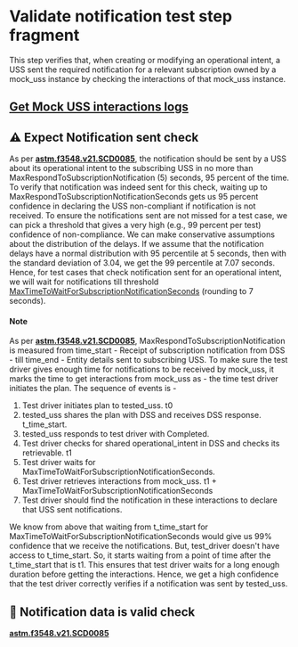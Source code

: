 # Validate notification test step fragment

This step verifies that, when creating or modifying an operational intent, a USS sent the required notification for a relevant subscription owned by a mock_uss instance by checking the interactions of that mock_uss instance.

## [Get Mock USS interactions logs](../../../../interuss/mock_uss/get_mock_uss_interactions.md)

## ⚠️ Expect Notification sent check
As per **[astm.f3548.v21.SCD0085](../../../../../requirements/astm/f3548/v21.md)**, the notification should be sent by a
USS about its operational intent to the subscribing USS in no more than MaxRespondToSubscriptionNotification (5) seconds,
95 percent of the time.
To verify that notification was indeed sent for this check, waiting up to MaxRespondToSubscriptionNotificationSeconds gets us
95 percent confidence in declaring the USS non-compliant if notification is not received.
To ensure the notifications sent are not missed for a test case, we can pick a threshold that gives
a very high (e.g., 99 percent per test) confidence of non-compliance. We can make conservative assumptions
about the distribution of the delays. If we assume that the notification delays have a normal distribution
with 95 percentile at 5 seconds, then with the standard deviation of 3.04, we get the 99 percentile at 7.07 seconds.
Hence, for test cases that check notification sent for an operational intent, we will wait for notifications till threshold
[MaxTimeToWaitForSubscriptionNotificationSeconds](./wait.py)  (rounding to 7 seconds).

#### Note
As per **[astm.f3548.v21.SCD0085](../../../../../requirements/astm/f3548/v21.md)**, MaxRespondToSubscriptionNotification
is measured from time_start - Receipt of subscription notification from DSS -
till time_end - Entity details sent to subscribing USS.
To make sure the test driver gives enough time for notifications to be received by mock_uss,
it marks the time to get interactions from mock_uss as - the time test driver initiates the plan.
The sequence of events is -
1. Test driver initiates plan to tested_uss. t0
2. tested_uss shares the plan with DSS and receives DSS response. t_time_start.
3. tested_uss responds to test driver with Completed.
4. Test driver checks for shared operational_intent in DSS and checks its retrievable. t1
5. Test driver waits for MaxTimeToWaitForSubscriptionNotificationSeconds.
6. Test driver retrieves interactions from mock_uss. t1 + MaxTimeToWaitForSubscriptionNotificationSeconds
7. Test driver should find the notification in these interactions to declare that USS sent notifications.

We know from above that waiting from t_time_start for MaxTimeToWaitForSubscriptionNotificationSeconds would
give us 99% confidence that we receive the notifications. But, test_driver doesn't have access to t_time_start.
So, it starts waiting from a point of time after the t_time_start that is t1.
This ensures that test driver waits for a long enough duration before getting the interactions. Hence, we get
a high confidence that the test driver correctly verifies if a notification was sent by tested_uss.

## 🛑 Notification data is valid check
**[astm.f3548.v21.SCD0085](../../../../../requirements/astm/f3548/v21.md)**
